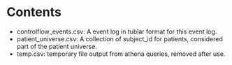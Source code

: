 # Contents

- controlflow_events.csv: A event log in tublar format for this event log.
- patient_universe.csv: A collection of subject_id for patients, considered part of the patient universe.
- temp.csv: temporary file output from athena queries, removed after use.